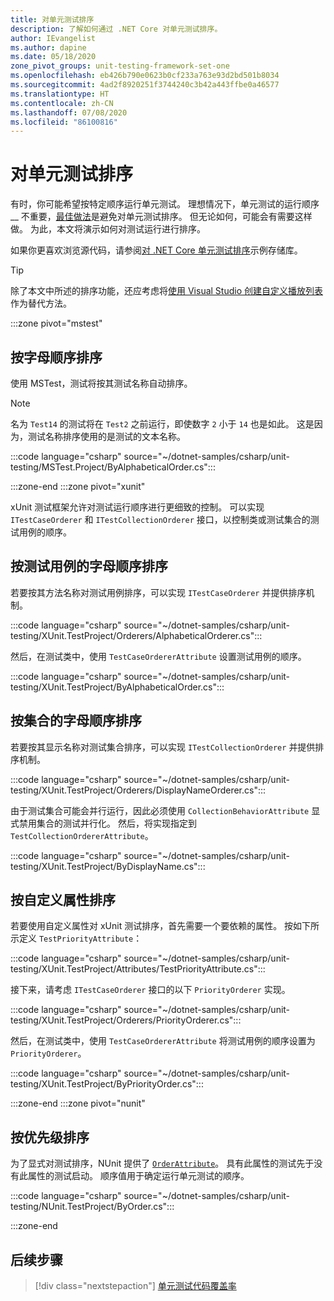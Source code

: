 ```yaml
---
title: 对单元测试排序
description: 了解如何通过 .NET Core 对单元测试排序。
author: IEvangelist
ms.author: dapine
ms.date: 05/18/2020
zone_pivot_groups: unit-testing-framework-set-one
ms.openlocfilehash: eb426b790e0623b0cf233a763e93d2bd501b8034
ms.sourcegitcommit: 4ad2f8920251f3744240c3b42a443ffbe0a46577
ms.translationtype: HT
ms.contentlocale: zh-CN
ms.lasthandoff: 07/08/2020
ms.locfileid: "86100816"
---
```

# <a name="order-unit-tests"></a>对单元测试排序

有时，你可能希望按特定顺序运行单元测试。 理想情况下，单元测试的运行顺序__ 不重要，[最佳做法](unit-testing-best-practices.md)是避免对单元测试排序。 但无论如何，可能会有需要这样做。 为此，本文将演示如何对测试运行进行排序。

如果你更喜欢浏览源代码，请参阅[对 .NET Core 单元测试排序](/samples/dotnet/samples/order-unit-tests-cs)示例存储库。

> [!TIP]
> 除了本文中所述的排序功能，还应考虑将[使用 Visual Studio 创建自定义播放列表](/visualstudio/test/run-unit-tests-with-test-explorer?view=vs-2019#create-custom-playlists)作为替代方法。

:::zone pivot="mstest"

## <a name="order-alphabetically"></a>按字母顺序排序

使用 MSTest，测试将按其测试名称自动排序。

> [!NOTE]
> 名为 `Test14` 的测试将在 `Test2` 之前运行，即使数字 `2` 小于 `14` 也是如此。 这是因为，测试名称排序使用的是测试的文本名称。

:::code language="csharp" source="~/dotnet-samples/csharp/unit-testing/MSTest.Project/ByAlphabeticalOrder.cs":::

:::zone-end
:::zone pivot="xunit"

xUnit 测试框架允许对测试运行顺序进行更细致的控制。 可以实现 `ITestCaseOrderer` 和 `ITestCollectionOrderer` 接口，以控制类或测试集合的测试用例的顺序。

## <a name="order-by-test-case-alphabetically"></a>按测试用例的字母顺序排序

若要按其方法名称对测试用例排序，可以实现 `ITestCaseOrderer` 并提供排序机制。

:::code language="csharp" source="~/dotnet-samples/csharp/unit-testing/XUnit.TestProject/Orderers/AlphabeticalOrderer.cs":::

然后，在测试类中，使用 `TestCaseOrdererAttribute` 设置测试用例的顺序。

:::code language="csharp" source="~/dotnet-samples/csharp/unit-testing/XUnit.TestProject/ByAlphabeticalOrder.cs":::

## <a name="order-by-collection-alphabetically"></a>按集合的字母顺序排序

若要按其显示名称对测试集合排序，可以实现 `ITestCollectionOrderer` 并提供排序机制。

:::code language="csharp" source="~/dotnet-samples/csharp/unit-testing/XUnit.TestProject/Orderers/DisplayNameOrderer.cs":::

由于测试集合可能会并行运行，因此必须使用 `CollectionBehaviorAttribute` 显式禁用集合的测试并行化。 然后，将实现指定到 `TestCollectionOrdererAttribute`。

:::code language="csharp" source="~/dotnet-samples/csharp/unit-testing/XUnit.TestProject/ByDisplayName.cs":::

## <a name="order-by-custom-attribute"></a>按自定义属性排序

若要使用自定义属性对 xUnit 测试排序，首先需要一个要依赖的属性。 按如下所示定义 `TestPriorityAttribute`：

:::code language="csharp" source="~/dotnet-samples/csharp/unit-testing/XUnit.TestProject/Attributes/TestPriorityAttribute.cs":::

接下来，请考虑 `ITestCaseOrderer` 接口的以下 `PriorityOrderer` 实现。

:::code language="csharp" source="~/dotnet-samples/csharp/unit-testing/XUnit.TestProject/Orderers/PriorityOrderer.cs":::

然后，在测试类中，使用 `TestCaseOrdererAttribute` 将测试用例的顺序设置为 `PriorityOrderer`。

:::code language="csharp" source="~/dotnet-samples/csharp/unit-testing/XUnit.TestProject/ByPriorityOrder.cs":::

:::zone-end
:::zone pivot="nunit"

## <a name="order-by-priority"></a>按优先级排序

为了显式对测试排序，NUnit 提供了 [`OrderAttribute`](https://github.com/nunit/docs/wiki/Order-Attribute)。 具有此属性的测试先于没有此属性的测试启动。 顺序值用于确定运行单元测试的顺序。

:::code language="csharp" source="~/dotnet-samples/csharp/unit-testing/NUnit.TestProject/ByOrder.cs":::

:::zone-end

## <a name="next-steps"></a>后续步骤

> [!div class="nextstepaction"]
> [单元测试代码覆盖率](unit-testing-code-coverage.md)
